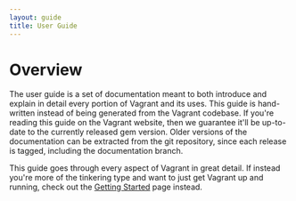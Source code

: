 ```yaml
---
layout: guide
title: User Guide
---
```

# Overview

The user guide is a set of documentation meant to both introduce and
explain in detail every portion of Vagrant and its uses. This guide
is hand-written instead of being generated from the Vagrant codebase.
If you're reading this guide on the Vagrant website, then we guarantee
it'll be up-to-date to the currently released gem version. Older versions
of the documentation can be extracted from the git repository, since each
release is tagged, including the documentation branch.

This guide goes through every aspect of Vagrant in great detail. If instead
you're more of the tinkering type and want to just get Vagrant up and running,
check out the [Getting Started](#) page instead.

